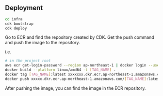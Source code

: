 ## Deployment

```bash
cd infra
cdk bootstrap
cdk deploy
```

Go to ECR and find the repository created by CDK.
Get the push command and push the image to the repository.

i.e.
```bash
# in the project root
aws ecr get-login-password --region ap-northeast-1 | docker login --username AWS --password-stdin xxxxx.dkr.ecr.ap-northeast-1.amazonaws.com
docker build --platform linux/amd64 -t [TAG_NAME] .
docker tag [TAG_NAME]:latest xxxxxxx.dkr.ecr.ap-northeast-1.amazonaws.com/[TAG_NAME]:latest
docker push xxxxx.dkr.ecr.ap-northeast-1.amazonaws.com/[TAG_NAME]:latest
```

After pushing the image, you can find the image in the ECR repository.

